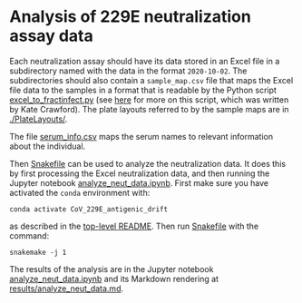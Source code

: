 # Analysis of 229E neutralization assay data

Each neutralization assay should have its data stored in an Excel file in a subdirectory named with the data in the format `2020-10-02`.
The subdirectories should also contain a `sample_map.csv` file that maps the Excel file data to the samples in a format that is readable by the Python script [excel_to_fractinfect.py](excel_to_fractinfect.py) (see [here](https://github.com/jbloomlab/exceltofractinfect) for more on this script, which was written by Kate Crawford).
The plate layouts referred to by the sample maps are in [./PlateLayouts/](PlateLayouts).

The file [serum_info.csv](serum_info.csv) maps the serum names to relevant information about the individual.

Then [Snakefile](Snakefile) can be used to analyze the neutralization data.
It does this by first processing the Excel neutralization data, and then running the Jupyter notebook [analyze_neut_data.ipynb](analyze_neut_data.ipynb).
First make sure you have activated the `conda` environment with:

    conda activate CoV_229E_antigenic_drift

as described in the [top-level README](../README.md).
Then run [Snakefile](Snakefile) with the command:

    snakemake -j 1

The results of the analysis are in the Jupyter notebook [analyze_neut_data.ipynb](analyze_neut_data.ipynb) and its Markdown rendering at [results/analyze_neut_data.md](results/analyze_neut_data.md).
